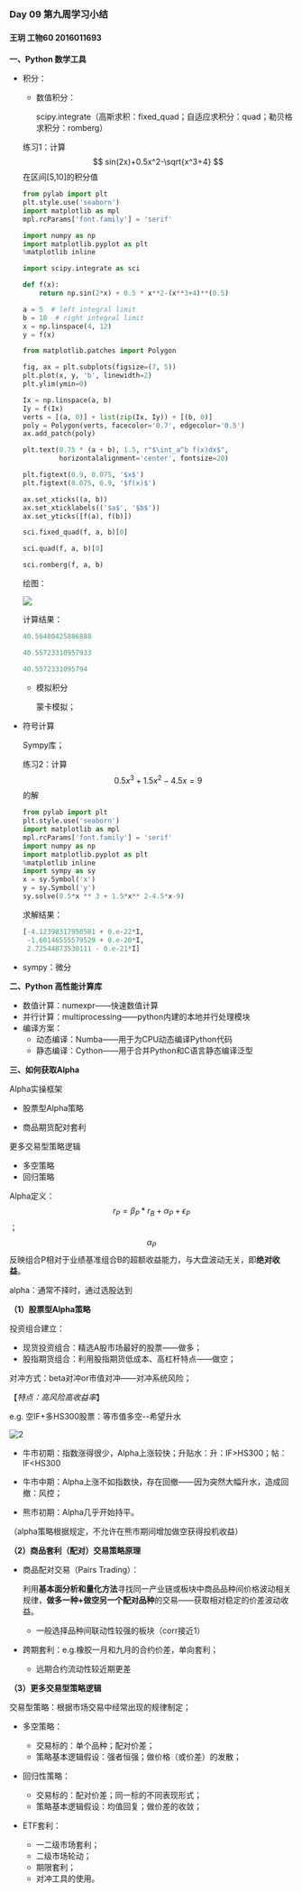### Day 09 第九周学习小结

#### 王玥 工物60 2016011693

**一、Python 数学工具**

+ 积分：

  + 数值积分：

    scipy.integrate（高斯求积：fixed_quad；自适应求积分：quad；勒贝格求积分：romberg）

  练习1：计算$$ sin(2x)+0.5x^2-\sqrt{x^3+4} $$ 在区间[5,10]的积分值

  ```python
  from pylab import plt
  plt.style.use('seaborn')
  import matplotlib as mpl
  mpl.rcParams['font.family'] = 'serif'
  
  import numpy as np
  import matplotlib.pyplot as plt
  %matplotlib inline
  
  import scipy.integrate as sci
  
  def f(x):
      return np.sin(2*x) + 0.5 * x**2-(x**3+4)**(0.5)
  
  a = 5  # left integral limit
  b = 10  # right integral limit
  x = np.linspace(4, 12)
  y = f(x)
  
  from matplotlib.patches import Polygon
  
  fig, ax = plt.subplots(figsize=(7, 5))
  plt.plot(x, y, 'b', linewidth=2)
  plt.ylim(ymin=0)
  
  Ix = np.linspace(a, b)
  Iy = f(Ix)
  verts = [(a, 0)] + list(zip(Ix, Iy)) + [(b, 0)]
  poly = Polygon(verts, facecolor='0.7', edgecolor='0.5')
  ax.add_patch(poly)
  
  plt.text(0.75 * (a + b), 1.5, r"$\int_a^b f(x)dx$",
           horizontalalignment='center', fontsize=20)
  
  plt.figtext(0.9, 0.075, '$x$')
  plt.figtext(0.075, 0.9, '$f(x)$')
  
  ax.set_xticks((a, b))
  ax.set_xticklabels(('$a$', '$b$'))
  ax.set_yticks([f(a), f(b)])
  
  sci.fixed_quad(f, a, b)[0]
  
  sci.quad(f, a, b)[0]
  
  sci.romberg(f, a, b)
  ```

  绘图：

  ![](E:\我的学习文档\2020年秋季学期\金融大数据与量化分析\第九周\1.png)

  计算结果：

  ```python
  40.56480425886888
  ```

  ```python
  40.55723310957933
  ```

  ```python
  40.5572331095794
  ```

  + 模拟积分

    蒙卡模拟；

+ 符号计算

  Sympy库；

  练习2：计算$$ 0.5x^3+1.5x^2-4.5x=9 $$ 的解

  ```python
  from pylab import plt
  plt.style.use('seaborn')
  import matplotlib as mpl
  mpl.rcParams['font.family'] = 'serif'
  import numpy as np
  import matplotlib.pyplot as plt
  %matplotlib inline
  import sympy as sy
  x = sy.Symbol('x')
  y = sy.Symbol('y')
  sy.solve(0.5*x ** 3 + 1.5*x** 2-4.5*x-9)
  ```

  求解结果：

  ```python
  [-4.12398317950581 + 0.e-22*I,
   -1.60146555579529 + 0.e-20*I,
   2.72544873530111 - 0.e-21*I]
  ```

+ sympy：微分

**二、Python 高性能计算库**

+ 数值计算：numexpr——快速数值计算
+ 并行计算：multiprocessing——python内建的本地并行处理模块
+ 编译方案：
  + 动态编译：Numba——用于为CPU动态编译Python代码
  + 静态编译：Cython——用于合并Python和C语言静态编译泛型

**三、如何获取Alpha**

Alpha实操框架

+ 股票型Alpha策略

+ 商品期货配对套利

更多交易型策略逻辑

+ 多空策略
+ 回归策略

Alpha定义： $$ r_P=\beta_P*r_B+\alpha_P+\epsilon_P $$ ；$$ \alpha_P$$ 反映组合P相对于业绩基准组合B的超额收益能力，与大盘波动无关，即**绝对收益**。

alpha：通常不择时，通过选股达到

**（1）股票型Alpha策略**

投资组合建立：

+ 现货投资组合：精选A股市场最好的股票——做多；
+ 股指期货组合：利用股指期货低成本、高杠杆特点——做空；

对冲方式：beta对冲or市值对冲——对冲系统风险；

【*特点：高风险高收益率*】

e.g. 空IF+多HS300股票：等市值多空--希望升水

![2](E:\我的学习文档\2020年秋季学期\金融大数据与量化分析\第九周\2.png)

+ 牛市初期：指数涨得很少，Alpha上涨较快；升贴水：升：IF>HS300；帖：IF<HS300

+ 牛市中期：Alpha上涨不如指数快，存在回撤——因为突然大幅升水，造成回撤：风控；

+ 熊市初期：Alpha几乎开始持平。

（alpha策略根据规定，不允许在熊市期间增加做空获得投机收益）

**（2）商品套利（配对）交易策略原理**

+ 商品配对交易（Pairs Trading）：

  利用**基本面分析和量化方法**寻找同一产业链或板块中商品品种间价格波动相关规律，**做多一种+做空另一个配对品种**的交易——获取相对稳定的价差波动收益。

  + 一般选择品种间联动性较强的板块（corr接近1）

+ 跨期套利：e.g.橡胶一月和九月的合约价差，单向套利；
  + 远期合约流动性较近期更差

**（3）更多交易型策略逻辑**

交易型策略：根据市场交易中经常出现的规律制定；

+ 多空策略：
  + 交易标的：单个品种；配对价差；
  + 策略基本逻辑假设：强者恒强；做价格（或价差）的发散；
+ 回归性策略：
  + 交易标的：配对价差；同一标的不同表现形式；
  + 策略基本逻辑假设：均值回复；做价差的收敛；

+ ETF套利：
  + 一二级市场套利；
  + 二级市场轮动；
  + 期限套利；
  + 对冲工具的使用。